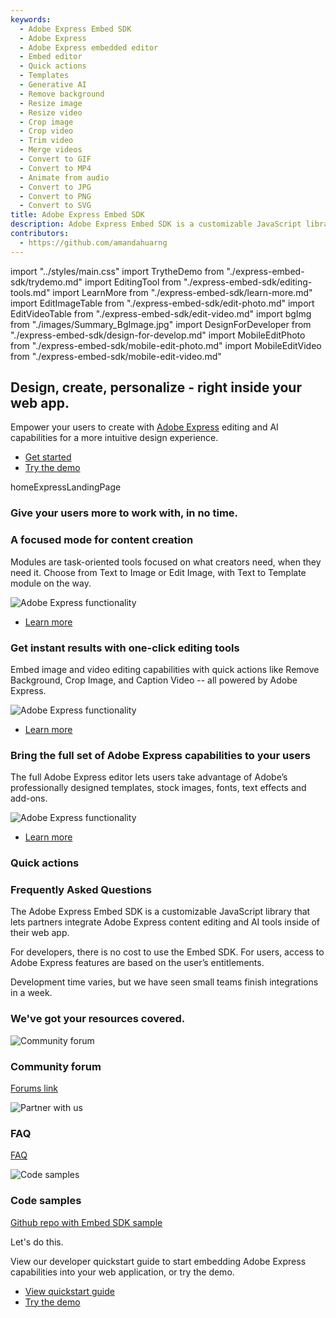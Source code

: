 ```yaml
---
keywords:
  - Adobe Express Embed SDK
  - Adobe Express
  - Adobe Express embedded editor
  - Embed editor
  - Quick actions
  - Templates
  - Generative AI
  - Remove background
  - Resize image
  - Resize video
  - Crop image
  - Crop video
  - Trim video
  - Merge videos
  - Convert to GIF
  - Convert to MP4
  - Animate from audio
  - Convert to JPG
  - Convert to PNG
  - Convert to SVG
title: Adobe Express Embed SDK
description: Adobe Express Embed SDK is a customizable JavaScript library that allows you to embed powerful editing capabilities in your own web application.
contributors:
  - https://github.com/amandahuarng
---
```


import "../styles/main.css"
import TrytheDemo from "./express-embed-sdk/trydemo.md"
import EditingTool from "./express-embed-sdk/editing-tools.md"
import LearnMore from "./express-embed-sdk/learn-more.md"
import EditImageTable from "./express-embed-sdk/edit-photo.md"
import EditVideoTable from "./express-embed-sdk/edit-video.md"
import bgImg from "./images/Summary_BgImage.jpg"
import DesignForDeveloper from "./express-embed-sdk/design-for-develop.md"
import MobileEditPhoto from "./express-embed-sdk/mobile-edit-photo.md"
import MobileEditVideo from "./express-embed-sdk/mobile-edit-video.md"

<Hero slots="heading, text, buttons, assetsImg" customLayout variant="halfwidth" className="express-sdk-hero"/>

## Design, create, personalize - right inside your web app.

Empower your users to create with [Adobe Express](https://adobe.com/express) editing and AI capabilities for a more intuitive design experience.

- [Get started](https://developer.adobe.com/express/embed-sdk/docs/guides)
- [Try the demo](https://demo.expressembed.com/)

homeExpressLandingPage

<TitleBlock slots="heading" theme="light" className="users-work" />

### Give your users more to work with, in no time.

<WrapperComponent slots="content" repeat="1" theme="light" className="editingDescription" />

<EditingTool /> 

<WrapperComponent slots="content" repeat="1" theme="light" className="learnmoreBtn" />

<LearnMore />

<TextBlock slots="heading,text,image,buttons" theme="lightest" headerElementType="h2" variantsTypePrimary='secondary' variantStyleFill = "outline" homeZigZag className="explore unleash-power createTemplate" position="left" />

### A focused mode for content creation

Modules are task-oriented tools focused on what creators need, when they need it. Choose from Text to Image or Edit Image, with Text to Template module on the way.

![Adobe Express functionality](./images/1x/ValueProp_TexttoImage.png)

- [Learn more](https://developer.adobe.com/express/embed-sdk/docs/guides/modules/)

<TextBlock slots="heading,text,image,buttons" theme="lightest" headerElementType="h2" variantsTypePrimary='secondary' variantStyleFill = "outline" homeZigZag className="explore unleash-power viewDocs" position="right" />

### Get instant results with one-click editing tools

Embed image and video editing capabilities with quick actions like Remove Background, Crop Image, and Caption Video -- all powered by Adobe Express.

![Adobe Express functionality](./images/Embed_QuickActions.png)

- [Learn more](https://developer.adobe.com/express/embed-sdk/docs/guides/quick_actions/)

<TextBlock slots="heading,text,image,buttons" theme="lightest" headerElementType="h2" variantsTypePrimary='secondary' variantStyleFill = "outline" homeZigZag className="explore unleash-power createTemplate" position="left" />

### Bring the full set of Adobe Express capabilities to your users

The full Adobe Express editor lets users take advantage of Adobe’s professionally designed templates, stock images, fonts, text effects and add-ons.

![Adobe Express functionality](./images/1x/ValueProp_AllInOneEditor.png)

- [Learn more](https://developer.adobe.com/express/embed-sdk/docs/guides/full_editor/)

<TitleBlock slots="heading" theme="light" className="users-work" />

### Quick actions

<FormWrapperComponent slots="content" repeat="2" theme="light" className="editTable"/>

<EditImageTable/>

<EditVideoTable/>

<WrapperComponent slots="content" repeat="1" theme="light" className="mobileEdit"/>

<MobileEditPhoto />

<WrapperComponent slots="content" repeat="1" theme="light" className="mobileEdit"/>

<MobileEditVideo />
 
<WrapperComponent slots="content" repeat="1" theme="lightest" className="code-block"/>

<DesignForDeveloper/>

<TitleBlock slots="heading" theme="lightest" className="users-work faq" />

### Frequently Asked Questions

<WrapperComponent slots="content" repeat="1" theme="lightest" className="accordion" />

<Accordion>

<AccordionItem header="What is the Adobe Express Embed SDK?" isChevronIcon  position="right" iconColor="#1473E6">

The Adobe Express Embed SDK is a customizable JavaScript library that lets partners integrate Adobe Express content editing and AI tools inside of their web app. 

</AccordionItem>

<AccordionItem header="How much does it cost to use the Embed SDK?" isChevronIcon  position="right" iconColor="#1473E6">

For developers, there is no cost to use the Embed SDK. For users, access to Adobe Express features are based on the user’s entitlements.

</AccordionItem>

<AccordionItem header="How much time does it take to integrate the Embed SDK?" isChevronIcon  position="right" iconColor="#1473E6">

Development time varies, but we have seen  small teams finish integrations in a week.

</AccordionItem>

</Accordion>

<TitleBlock slots="heading" theme="lightest" className="users-work" />

### We've got your resources covered.

<MiniResourceCard slots="image,heading,link" repeat="3" theme="lightest" inRow="3" className="mini-card support-tools" />

![Community forum](./images/Embed-forums.png)

### Community forum

[Forums link](https://community.adobe.com/t5/adobe-express-embed-sdk/ct-p/ct-express-embed-sdk?page=1&sort=latest_replies&lang=all&tabid=all)

![Partner with us](./images/Blog.svg)

### FAQ

[FAQ](https://developer.adobe.com/express/embed-sdk/docs/guides/support/)

![Code samples](./images/code-samples.png)

### Code samples

[Github repo with Embed SDK sample](https://github.com/AdobeDocs/cc-everywhere/tree/main/v3-sample)

<TeaserBlock  slots="heading,text,buttons" textColor="white" bgURL={bgImg} className="viewAddOn" variant="fullwidth"/>

<p className="teaserBlockCustomHeading">Let's do this.</p>

View our developer quickstart guide to start embedding Adobe Express capabilities into your web application, or try the demo.

- [View quickstart guide](https://developer.adobe.com/express/embed-sdk/docs/guides/)
- [Try the demo](https://demo.expressembed.com)
